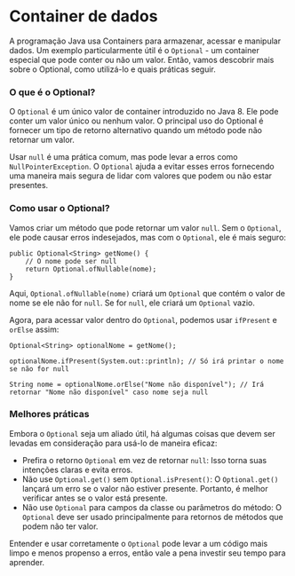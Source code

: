 # Container de dados

A programação Java usa Containers para armazenar, acessar e manipular dados. Um exemplo particularmente útil é o `Optional` - um container especial que pode conter ou não um valor. Então, vamos descobrir mais sobre o Optional, como utilizá-lo e quais práticas seguir.

### O que é o Optional?
O `Optional` é um único valor de container introduzido no Java 8. Ele pode conter um valor único ou nenhum valor. O principal uso do Optional é fornecer um tipo de retorno alternativo quando um método pode não retornar um valor.

Usar `null` é uma prática comum, mas pode levar a erros como `NullPointerException`. O `Optional` ajuda a evitar esses erros fornecendo uma maneira mais segura de lidar com valores que podem ou não estar presentes.

### Como usar o Optional?
Vamos criar um método que pode retornar um valor `null`. Sem o `Optional`, ele pode causar erros indesejados, mas com o `Optional`, ele é mais seguro:

```
public Optional<String> getNome() {
    // O nome pode ser null
    return Optional.ofNullable(nome);
}
```

Aqui, `Optional.ofNullable(nome)` criará um `Optional` que contém o valor de nome se ele não for `null`. Se for `null`, ele criará um `Optional` vazio.

Agora, para acessar valor dentro do `Optional`, podemos usar `ifPresent` e `orElse` assim:

```
Optional<String> optionalNome = getNome();

optionalNome.ifPresent(System.out::println); // Só irá printar o nome se não for null

String nome = optionalNome.orElse("Nome não disponível"); // Irá retornar "Nome não disponível" caso nome seja null
```

### Melhores práticas
Embora o `Optional` seja um aliado útil, há algumas coisas que devem ser levadas em consideração para usá-lo de maneira eficaz:

- Prefira o retorno `Optional` em vez de retornar `null`: Isso torna suas intenções claras e evita erros.
- Não use `Optional.get()` sem `Optional.isPresent()`: O `Optional.get()` lançará um erro se o valor não estiver presente. Portanto, é melhor verificar antes se o valor está presente.
- Não use `Optional` para campos da classe ou parâmetros do método: O `Optional` deve ser usado principalmente para retornos de métodos que podem não ter valor.
  
Entender e usar corretamente o `Optional` pode levar a um código mais limpo e menos propenso a erros, então vale a pena investir seu tempo para aprender.






